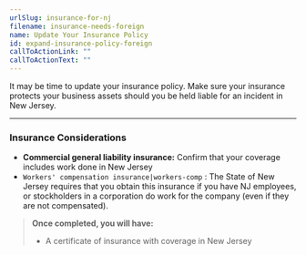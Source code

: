 ```yaml
---
urlSlug: insurance-for-nj
filename: insurance-needs-foreign
name: Update Your Insurance Policy
id: expand-insurance-policy-foreign
callToActionLink: ""
callToActionText: ""
---
```

It may be time to update your insurance policy. Make sure your insurance protects your business assets should you be held liable for an incident in New Jersey.

- - -

### Insurance Considerations

* **Commercial general liability insurance:** Confirm that your coverage includes work done in New Jersey
*  `Workers' compensation insurance|workers-comp` : The State of New Jersey requires that you obtain this insurance if you have NJ employees, or stockholders in a corporation do work for the company (even if they are not compensated).



> **Once completed, you will have:**
>
>  * A certificate of insurance with coverage in New Jersey